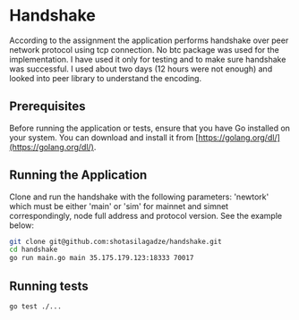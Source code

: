 # Handshake

According to the assignment the application performs handshake over peer network protocol using tcp connection. No btc package was used for the implementation. I have used it only for testing and to make sure handshake was successful. I used about two days (12 hours were not enough) and looked into peer library to understand the encoding.

## Prerequisites

Before running the application or tests, ensure that you have Go installed on your system. You can download and install it from [https://golang.org/dl/](https://golang.org/dl/).

## Running the Application

Clone and run the handshake with the following parameters: 'newtork' which must be either 'main' or 'sim' for mainnet and simnet correspondingly, node full address and protocol version. See the example below:

   ```bash
   git clone git@github.com:shotasilagadze/handshake.git
   cd handshake
   go run main.go main 35.175.179.123:18333 70017
   ```

## Running tests
    
    go test ./...
